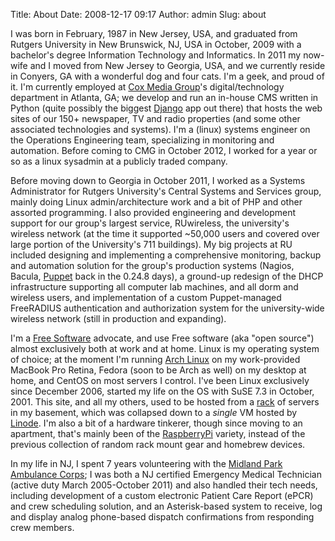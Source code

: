 Title: About
Date: 2008-12-17 09:17
Author: admin
Slug: about

I was born in February, 1987 in New Jersey, USA, and graduated from
Rutgers University in New Brunswick, NJ, USA in October, 2009 with a
bachelor's degree Information Technology and Informatics. In 2011 my
now-wife and I moved from New Jersey to Georgia, USA, and we currently
reside in Conyers, GA with a wonderful dog and four cats. I'm a geek,
and proud of it. I'm currently employed at [Cox Media
Group](http://www.coxmediagroup.com/)'s digital/technology department in
Atlanta, GA; we develop and run an in-house CMS written in Python (quite
possibly the biggest [Django](https://www.djangoproject.com/) app out
there) that hosts the web sites of our 150+ newspaper, TV and radio
properties (and some other associated technologies and systems). I'm a
(linux) systems engineer on the Operations Engineering team,
specializing in monitoring and automation. Before coming to CMG in
October 2012, I worked for a year or so as a linux sysadmin at a
publicly traded company.

Before moving down to Georgia in October 2011, I worked as a Systems
Administrator for Rutgers University's Central Systems and Services
group, mainly doing Linux admin/architecture work and a bit of PHP and
other assorted programming. I also provided engineering and development
support for our group's largest service, RUwireless, the university's
wireless network (at the time it supported \~50,000 users and covered
over large portion of the University's 711 buildings). My big projects
at RU included designing and implementing a comprehensive monitoring,
backup and automation solution for the group's production systems
(Nagios, Bacula, [Puppet](http://reductivelabs.com/products/puppet/)
back in the 0.24.8 days), a ground-up redesign of the DHCP
infrastructure supporting all computer lab machines, and all dorm and
wireless users, and implementation of a custom Puppet-managed FreeRADIUS
authentication and authorization system for the university-wide wireless
network (still in production and expanding).

I'm a [Free
Software](http://www.fsf.org/about/what-is-free-software "Free Software")
advocate, and use Free software (aka "open source") almost exclusively
both at work and at home. Linux is my operating system of choice; at the
moment I'm running [Arch Linux](https://www.archlinux.org/) on my
work-provided MacBook Pro Retina, Fedora (soon to be Arch as well) on my
desktop at home, and CentOS on most servers I control. I've been Linux
exclusively since December 2006, started my life on the OS with SuSE 7.3
in October, 2001. This site, and all my others, used to be hosted from a
[rack](http://blog.jasonantman.com/GFX/rack_2011-09-27_small.jpg) of
servers in my basement, which was collapsed down to a *single* VM hosted
by
[Linode](http://www.linode.com/?r=5c8ad2931b410b55455aadbcf0a8d86d6f698a91).
I'm also a bit of a hardware tinkerer, though since moving to an
apartment, that's mainly been of the
[RaspberryPi](http://www.raspberrypi.org/) variety, instead of the
previous collection of random rack mount gear and homebrew devices.

In my life in NJ, I spent 7 years volunteering with the [Midland Park
Ambulance
Corps](http://www.midlandparkambulance.com "Midland Park Ambulance Corps");
I was both a NJ certified Emergency Medical Technician (active duty
March 2005-October 2011) and also handled their tech needs, including
development of a custom electronic Patient Care Report (ePCR) and crew
scheduling solution, and an Asterisk-based system to receive, log and
display analog phone-based dispatch confirmations from responding crew
members.
